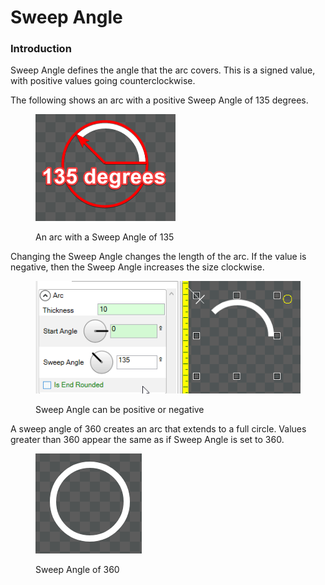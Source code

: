 # Sweep Angle

### Introduction

Sweep Angle defines the angle that the arc covers. This is a signed value, with positive values going counterclockwise.&#x20;

The following shows an arc with a positive Sweep Angle of 135 degrees.

<figure><img src="../../../../.gitbook/assets/29_15 16 48 (1).png" alt=""><figcaption><p>An arc with a Sweep Angle of 135</p></figcaption></figure>

Changing the Sweep Angle changes the length of the arc. If the value is negative, then the Sweep Angle increases the size clockwise.

<figure><img src="../../../../.gitbook/assets/29_15 19 16.gif" alt=""><figcaption><p>Sweep Angle can be positive or negative</p></figcaption></figure>

A sweep angle of 360 creates an arc that extends to a full circle. Values greater than 360 appear the same as if Sweep Angle is set to 360.

<figure><img src="../../../../.gitbook/assets/image (1) (1) (1) (1).png" alt=""><figcaption><p>Sweep Angle of 360</p></figcaption></figure>

